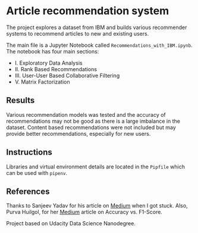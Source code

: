 # Article recommendation system

The project explores a dataset from IBM and builds various recommender systems to recommend articles to new and existing users.

The main file is a Jupyter Notebook called `Recommendations_with_IBM.ipynb`. The notebook has four main sections:

- I. Exploratory Data Analysis
- II. Rank Based Recommendations
- III. User-User Based Collaborative Filtering
- V. Matrix Factorization

## Results

Various recommendation models was tested and the accuracy of recommendations may not be good as there is a large imbalance in the dataset. Content based recommendations were not included but may provide better recommendations, especially for new users.

## Instructions

Libraries and virtual environment details are located in the `Pipfile` which can be used with `pipenv`.

## References

Thanks to Sanjeev Yadav for his article on [Medium](https://sanjeevai.medium.com/recommendations-with-ibm-7f89d25375fc#:~:text=%20Recommendations%20with%20IBM%20%201%20Exploratory%20Data,create%20user_item_matrix%20from%20df%20in%20which...%20More%20) when I got stuck.
Also, Purva Huilgol, for her [Medium](https://medium.com/analytics-vidhya/accuracy-vs-f1-score-6258237beca2) article on Accuracy vs. F1-Score.

Project based on Udacity Data Science Nanodegree.
